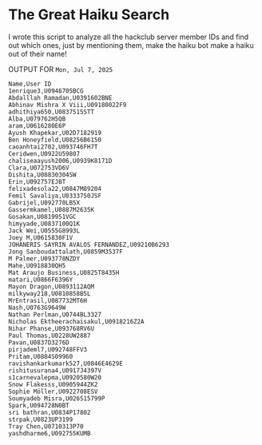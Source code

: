 # The Great Haiku Search

I wrote this script to analyze all the hackclub server member IDs and find out
which ones, just by mentioning them, make the haiku bot make a haiku out of
their name!

OUTPUT FOR `Mon, Jul 7, 2025`

```csv
Name,User ID
1enrique3,U0946705BCG
Abdalllah Ramadan,U0391602BNE
Abhinav Mishra X Viii,U09180022F9
adhithiya650,U0837515STT
Alba,U079762H5QB
aram,U0616280E6P
Ayush Khapekar,U02D7182919
Ben Honeyfield,U08256B6150
caoanhtai2702,U093746FH7T
Ceridwen,U0922U59807
chaliseaayush2006,U0939K8171D
Clara,U072753VD6V
Dishita,U08830304SW
Erin,U092757EJBT
felixadesola22,U0847M89204
Femil Savaliya,U0333750JSF
Gabrijel,U092770LB5X
Gassermkamel,U0887M2635K
Gosakan,U0819951VGC
himyyade,U0837100Q1K
Jack Wei,U0555G8993L
Joey M,U0615830F1V
JOHANERIS SAYRIN AVALOS FERNANDEZ,U09210B6293
Jong Sanboudattalath,U0859M3537F
M Palmer,U093778NZDY
Mahe,U0918830QH5
Mat Araujo Business,U0825T8435H
matari,U0866F6396Y
Mayon Dragon,U0893112AQM
milkyway218,U0810858B5L
MrEntrasil,U087732MT6H
Nash,U0763G9649W
Nathan Perlman,U0744BL3327
Nicholas Ektheerachaisakul,U0918216Z2A
Nihar Phanse,U093768RV6U
Paul Thomas,U0228UW2887
Pavan,U0837D3276D
pirjademl7,U092748FFV3
Pritam,U0884S09960
ravishankarkumark527,U0846E4629E
rishitusurana4,U0917J4397V
s1carnevalepma,U0920580W20
Snow Flakesss,U0905944ZK2
Sophie Möller,U0922708ESV
Soumyadeb Misra,U026S15799P
Spark,U094728N0BT
sri bathran,U0834P17802
strpak,U0823UP3199
Tray Chen,U0710313P70
yashdharme6,U092755KUMB
```

